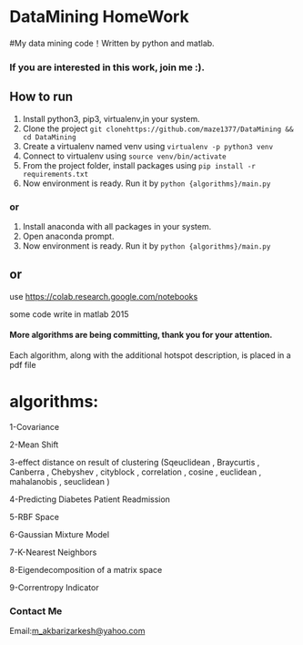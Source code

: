 DataMining HomeWork
==========
#My data mining code！Written by python and matlab.

### If you are interested in this work, join me :).


## How to run
1. Install python3, pip3, virtualenv,in your system.
2. Clone the project `git clonehttps://github.com/maze1377/DataMining && cd DataMining`
3. Create a virtualenv named venv using `virtualenv -p python3 venv`
4. Connect to virtualenv using `source venv/bin/activate`
5. From the project folder, install packages using `pip install -r requirements.txt`
6. Now environment is ready. Run it by `python {algorithms}/main.py`
### or
1. Install anaconda with all packages in your system.
2. Open anaconda prompt. 
3. Now environment is ready. Run it by `python {algorithms}/main.py`
## or

use https://colab.research.google.com/notebooks

some code write in matlab 2015

#### More algorithms are being committing, thank you for your attention.  

Each algorithm, along with the additional hotspot description, is placed in a pdf file

# algorithms:

1-Covariance 

2-Mean Shift

3-effect distance on result of clustering (Sqeuclidean , Braycurtis , Canberra , Chebyshev , cityblock , correlation , cosine , euclidean , mahalanobis , seuclidean )

4-Predicting Diabetes Patient Readmission

5-RBF Space 

6-Gaussian Mixture Model 

7-K-Nearest Neighbors

8-Eigendecomposition of a matrix space

9-Correntropy Indicator

### Contact Me

Email:m_akbarizarkesh@yahoo.com